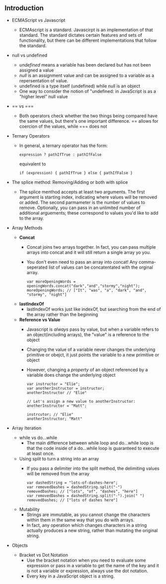 ## Introduction

* ECMAScript vs Javascript
	* 	ECMAscript is a standard. Javascirpt is an implementation of that standard. The standard dictates certain features and sets of functionality, but there can be different implementations that follow the standard. 
* null vs undefined
	* *undefined* means a variable has been declared but has not been assigned a value
	* *null* is an assignment value and can be assigned to a variable as a repersentation of value. 
	* undefined is a type itself (undefined) while null is an object
	* One way to consider the notion of "undefined: in JavaScript is as a "higher level" null value
* == vs ===
	* Both operators check whether the two things being compared have the same values, but there's one important difference. == allows for coercion of the values, while === does not
* Ternary Operators
	* In general, a ternary operator has the form: 

		`expression ? pathIfTrue : pathIfFalse `
		
		equivalent to
			
		`if (expression) {
		    	pathIfTrue
		} else {
				pathIfFalse
		}`

* The splice method: Removing/Adding or both with splice
	* The splice menthod accepts at least two arguments. The first argument is starting index, indicating where values will be removed or added. The second parmameter is the number of values to remove. Optionally, you can pass in an unlimited number of additional arguements; these correspond to values you'd like to add to the array. 
* Array Methods
	* **Concat**
		* Concat joins two arrays together. In fact, you can pass multiple arrays into concat and it will still return a single array yo you. 
		* You don't even need to pass an array into concat! Any comma-seperated list of values can be concatentated with the orginal array. 

			```
			var moreOpeningWords = 
			openingWords.concat("dark","and","stormy","night");
			moreOpeningWords; // ["It", "was", "a", "dark", "and", "stormy", "night"]
			```
	* **lastIndexOf**
		* lastIndexOf works just like indexOf, but searching from the end of the array rather than the beginning
	* **Reference vs Value**
		* Javascript is *always* pass by value, but when a variable refers to an object(including arrays), the "value" is a reference to the object
		* Changing the value of a variable never changes the underlying primitive or obejct, it just points the variable to a new primitive or object 
		* However, changing a *property* of an object referenced by a variable does change the underlying object 

			```
			var instructor = "Elie";
			var anotherInstructor = instructor; 
			anotherInstructor // "Elie"
			
			// Let's assign a new value to anotherInstructor: 
			anotherInstructor = "Matt"; 
			
			instrcutor; // "Elie"
			anotherInstructor; "Matt"
			```
* Array Iteration 
	* while vs do...while
		* The main difference between while loop and do...while loop is that the code inside of a do...while loop is guaranteed to execute at least once. 
	* Using split to turn a string into an array 
		* If you pass a delimiter into the split method, the delimiting values will be removed from the array

			```
			var dashedString = "lots-of-dashes-here";
			var removedDashes = dashedString.split("-")
			removedDashes; // ["lots", "of", "dashes", "here"]
			var removedDashes = dashedString.split("-").join(" ")
			removedDashes; // ["lots of dashes here"]
			```
	* Mutability
		* Strings are immutable, as you cannot change the characters within them in the same way that you do with arrays. 
		* In fact, any operation which changes characters in a string actually produces a new string, rather than mutating the original string. 
* Objects
	* Bracket vs Dot Notation 
		* Use the bracket notation when you need to evaluate some expression or pass in a variable to get the name of the key and it is not a variable or expression, always use the dot notation. 
		* Every key in a JavaScript object is a string.
